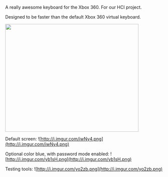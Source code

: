 A really awesome keyboard for the Xbox 360.  For our HCI project.

Designed to be faster than the default Xbox 360 virtual keyboard.

<a href='http://www.youtube.com/watch?feature=player_embedded&v=0KNh9l_y7Ns' target='_blank'><img src='http://img.youtube.com/vi/0KNh9l_y7Ns/0.jpg' width='425' height=344 /></a>

Default screen:
![http://i.imgur.com/iwNy4.png](http://i.imgur.com/iwNy4.png)

Optional color blue, with password mode enabled:
![http://i.imgur.com/yb1sH.png](http://i.imgur.com/yb1sH.png)


Testing tools:
![http://i.imgur.com/yo2zb.png](http://i.imgur.com/yo2zb.png)